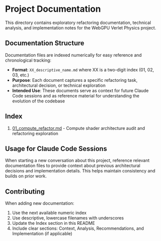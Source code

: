 # Project Documentation

This directory contains exploratory refactoring documentation, technical analysis, and implementation notes for the WebGPU Verlet Physics project.

## Documentation Structure

Documentation files are indexed numerically for easy reference and chronological tracking:

- **Format**: `XX_descriptive_name.md` where XX is a two-digit index (01, 02, 03, etc.)
- **Purpose**: Each document captures a specific refactoring task, architectural decision, or technical exploration
- **Intended Use**: These documents serve as context for future Claude Code sessions and as reference material for understanding the evolution of the codebase

## Index

1. [01_compute_refactor.md](./01_compute_refactor.md) - Compute shader architecture audit and refactoring exploration

## Usage for Claude Code Sessions

When starting a new conversation about this project, reference relevant documentation files to provide context about previous architectural decisions and implementation details. This helps maintain consistency and builds on prior work.

## Contributing

When adding new documentation:
1. Use the next available numeric index
2. Use descriptive, lowercase filenames with underscores
3. Update the Index section in this README
4. Include clear sections: Context, Analysis, Recommendations, and Implementation (if applicable)